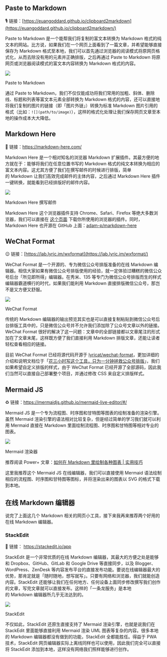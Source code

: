 Paste to Markdown
-----------------

🎙 链接：[https://euangoddard.github.io/clipboard2markdown](https://euangoddard.github.io/clipboard2markdown/)

Paste to Markdown 是一个能帮我们将复制的富文本转换为 Markdown 格式的纯文本的网站。比方说，如果我们在一个网页上面看到了一篇文章，并希望能够直接保存为 Markdown 格式至本地，我们可以首先通过浏览器的阅读模式将原网页格式化，从而去除没有用的元素并正确排版，之后再通过 Paste to Markdown 将原网页或浏览器阅读模式的富文本内容转换为 Markdown 格式的内容。

![](https://cdn.sspai.com/2019/04/19/2aa4b9102cd26c2b1086572badef20cc.gif?imageView2/2/w/1120/q/90/interlace/1/ignore-error/1)

Paste to Markdown

通过 Paste to Markdown，我们不仅仅能成功将我们常用的加粗、斜体、删除线、标题和列表等富文本元素全部转换为 Markdown 格式的内容，还可以直接地将我们复制的图片的链接（即「图片外链」）转换为标准 Markdown 图片引用的格式（比如：`![](path/to/image)`），这样的格式化处理让我们保存网页文章至本地的操作成本大大降低。

Markdown Here
-------------

💎 链接：<https://markdown-here.com/>

Markdown Here 是一个相对知名的浏览器 Markdown 扩展插件。其最方便的地方就在于：能够将我们在任意位置书写的 Markdown 格式的纯文本转换为相应的富文本内容。这尤其方便了我们在撰写邮件的时候进行排版，简单的 Markdown 让我们高效完成邮件的主体内容，之后通过 Markdown Here 插件一键转换，就能看到已经排版好的邮件内容。

![](https://cdn.sspai.com/2019/04/19/e37207efd3d6f6f1e61541c6252e7f46.gif?imageView2/2/w/1120/q/90/interlace/1/ignore-error/1)

Markdown Here 撰写邮件

Markdown Here 这个浏览器插件支持 Chrome、Safari、Firefox 等绝大多数浏览器，我们可以直接在 [这个页面](https://markdown-here.com/get.html) 下载你所使用的浏览器的插件。同时，Markdown Here 也开源在 GitHub 上面：[adam-p/markdown-here](https://github.com/adam-p/markdown-here/)

WeChat Format
-------------

😉 链接：[https://lab.lyric.im/wxformat](https://lab.lyric.im/wxformat/)

WeChat Format 是一个开源的、专为微信公众号排版准备的在线 Markdown 编辑器。相信大家如果有微信公众号排版使用的经验，就一定体验过糟糕的微信公众号后台「所见即所得」编辑器。在秀米、135 等专门为微信公众号排版而生的样式编辑器霸道横行的时代，如果我们能利用 Markdown 直接排版微信公众号，那岂不是又方便又舒服。

![](https://cdn.sspai.com/2019/04/19/9949f7c1941da15a5047eed74c3ab122.png?imageView2/2/w/1120/q/90/interlace/1/ignore-error/1)

WeChat Format

传统的 Markdown 编辑器的输出预览其实也是可以直接复制粘贴到微信公众号后台排版工具中的，只是微信公众号并不允许我们添加除了公众号文章以外的链接。WeChat Format 很好的解决了这一问题：文章中的全部链接都以文章尾注的形式加在了文章末尾，这样既方便了我们直接利用 Markdown 排版文章，还能让读者轻松查看相应的链接。

目前 WeChat Format 已经将源代码开源于 [lyricat/wechat-format](https://github.com/lyricat/wechat-format)，更加详细的介绍和说明文档位于「[花三小时写这个工具，只为一分钟拯救公众号排版](https://mp.weixin.qq.com/s/pn0LzyfgUj6rGUfVHUksjg)」，我们如果希望自定义排版的样式，由于 WeChat Format 已经开源了全部源码，因此我们当然可以直接自己部署整个项目，并通过修改 CSS 来自定义排版样式。

Mermaid JS
----------

♻️ 链接：<https://mermaidjs.github.io/mermaid-live-editor/#/>

Mermaid JS 是一个专为流程图、时序图和甘特图等图表的绘制准备的渲染引擎。虽然 Mermaid 渲染引擎的语法相对比较复杂，但是经过简单的学习我们就可以利用 Mermaid 直接在 Markdown 里面绘制流程图、时序图和甘特图等相对专业的图表。

![](https://cdn.sspai.com/2019/04/19/27498e85f0b4de355cc73612aa3b4376.png?imageView2/2/w/1120/q/90/interlace/1/ignore-error/1)

Mermaid 渲染器

推荐阅读 Power+ 文章：[如何在 Markdown 里绘制各种图表 | 实用技巧](https://sspai.com/post/52993)

这里我推荐这个 Mermaid JS 在线编辑器，我们可以直接使用 Mermaid 语法绘制相应的流程图、时序图和甘特图等图标，并将渲染出来的图表以 SVG 的格式下载到本地。

在线 Markdown 编辑器
---------------

说完了上面这几个 Markdown 相关的网页小工具，接下来我再来推荐两个好用的在线 Markdown 编辑器。

### StackEdit

📑 链接： <https://stackedit.io/app>

StackEdit 是一个非常优质的在线 Markdown 编辑器，其最大的方便之处是能够和 Dropbox、GitHub、GitLab 和 Google Drive 等直接同步，以及 Blogger、WordPress、ZenDesk 等内容发布平台的直接发布功能。要说在线编辑器最大的优势，那肯定就是「随时随地，想写就写」。只要有网络和浏览器，我们就能创造内容。StackEdit 还能够让我们在任何地方、任何设备上面同步修改撰写我们创作的文章，写完文章就可以直接发布。这样的「一条龙服务」是本地的 Markdown 编辑器所几乎无法达到的。

![](https://cdn.sspai.com/2019/04/19/08b1f27debcf055db11649cd04816dc6.png?imageView2/2/w/1120/q/90/interlace/1/ignore-error/1)

StackEdit

不仅如此，StackEdit 还原生直接支持了 Mermaid 渲染引擎，也就是说我们在 StackEdit 里面能够直接利用 Mermaid 渲染 UML 图表等复杂的内容。很多本地的 Markdown 编辑器都没有做到的功能，StackEdit 全都能胜任。得益于 PWA 技术，StackEdit 网页编辑器实际上离线同样也可以使用，因此我们完全可以直接将 StackEdit 添加到本地，这样没有网络我们照样能够进行创作。